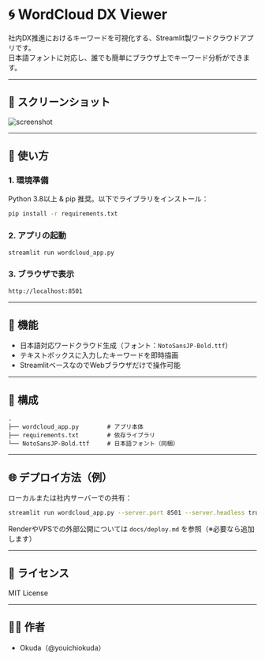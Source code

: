 
# 🌀 WordCloud DX Viewer

社内DX推進におけるキーワードを可視化する、Streamlit製ワードクラウドアプリです。  
日本語フォントに対応し、誰でも簡単にブラウザ上でキーワード分析ができます。

---

## 📸 スクリーンショット

![screenshot](https://user-images.githubusercontent.com/your-screenshot-path/example.png)

---

## 🚀 使い方

### 1. 環境準備

Python 3.8以上 & pip 推奨。以下でライブラリをインストール：

```bash
pip install -r requirements.txt
```

### 2. アプリの起動

```bash
streamlit run wordcloud_app.py
```

### 3. ブラウザで表示

```bash
http://localhost:8501
```

---

## 📝 機能

- 日本語対応ワードクラウド生成（フォント：`NotoSansJP-Bold.ttf`）
- テキストボックスに入力したキーワードを即時描画
- StreamlitベースなのでWebブラウザだけで操作可能

---

## 📁 構成

```
.
├── wordcloud_app.py        # アプリ本体
├── requirements.txt        # 依存ライブラリ
└── NotoSansJP-Bold.ttf     # 日本語フォント（同梱）
```

---

## 🌐 デプロイ方法（例）

ローカルまたは社内サーバーでの共有：

```bash
streamlit run wordcloud_app.py --server.port 8501 --server.headless true
```

RenderやVPSでの外部公開については `docs/deploy.md` を参照（※必要なら追加します）

---

## 📄 ライセンス

MIT License

---

## 🙋‍♂️ 作者

- Okuda（@youichiokuda）
